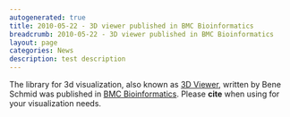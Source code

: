 ```yaml
---
autogenerated: true
title: 2010-05-22 - 3D viewer published in BMC Bioinformatics
breadcrumb: 2010-05-22 - 3D viewer published in BMC Bioinformatics
layout: page
categories: News
description: test description
---
```


The library for 3d visualization, also known as [3D Viewer](3D_Viewer), written by Bene Schmid was published in [BMC Bioinformatics](http://www.biomedcentral.com/1471-2105/11/274/abstract). Please <b>cite</b> when using for your visualization needs.



